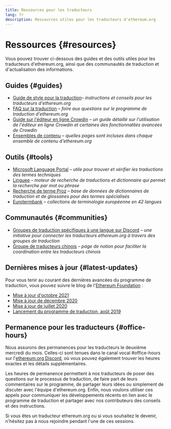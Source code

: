 ```yaml
---
title: Ressources pour les traducteurs
lang: fr
description: Ressources utiles pour les traducteurs d'ethereum.org
---
```


# Ressources {#resources}

Vous pouvez trouver ci-dessous des guides et des outils utiles pour les traducteurs d'ethereum.org, ainsi que des communautés de traduction et d'actualisation des informations.

## Guides {#guides}

- [Guide de style pour la traduction](/contributing/translation-program/translators-guide/)_– instructions et conseils pour les traducteurs d'ethereum.org_
- [FAQ sur la traduction](/contributing/translation-program/faq/) _– foire aux questions sur le programme de traduction d'ethereum.org_
- [Guide sur l'éditeur en ligne Crowdin](https://support.crowdin.com/online-editor/) _– un guide détaillé sur l'utilisation de l'éditeur en ligne Crowdin et certaines des fonctionnalités avancées de Crowdin_
- [Ensembles de contenu](/contributing/translation-program/content-buckets/) _– quelles pages sont incluses dans chaque ensemble de contenu d'ethereum.org_

## Outils {#tools}

- [Microsoft Language Portal](https://www.microsoft.com/en-us/language) _– utile pour trouver et vérifier les traductions des termes techniques_
- [Linguee](https://www.linguee.com/) _– moteur de recherche de traductions et dictionnaire qui permet la recherche par mot ou phrase_
- [Recherche de terme Proz](https://www.proz.com/search/) _– base de données de dictionnaires de traduction et de glossaires pour des termes spécialisés_
- [Eurotermbank](https://www.eurotermbank.com/) _– collections de terminologie européenne en 42 langues_

## Communautés {#communities}

- [Groupes de traduction spécifiques à une langue sur Discord](/discord/) _– une initiative pour connecter les traducteurs ethereum.org à travers des groupes de traduction_
- [Groupe de traducteurs chinois](https://www.notion.so/Ethereum-org-05375fe0a94c4214acaf90f42ba40171) _– page de notion pour faciliter la coordination entre les traducteurs chinois_

## Dernières mises à jour {#latest-updates}

Pour vous tenir au courant des dernières avancées du programme de traduction, vous pouvez suivre le blog de l'[Ethereum Foundation](https://blog.ethereum.org/) :

- [Mise à jour d'octobre 2021](https://blog.ethereum.org/2021/10/04/translation-program-update/)
- [Mise à jour de décembre 2020](https://blog.ethereum.org/2020/12/21/translation-program-milestones-updates-20/)
- [Mise à jour de juillet 2020](https://blog.ethereum.org/2020/07/29/ethdotorg-translation-milestone/)
- [Lancement du programme de traduction, août 2019](https://blog.ethereum.org/2019/08/20/translating-ethereum-for-our-global-community/)

## Permanence pour les traducteurs {#office-hours}

Nous assurons des permanences pour les traducteurs le deuxième mercredi du mois. Celles-ci sont tenues dans le canal vocal #office-hours sur l'[ethereum.org Discord](/discord/), où vous pouvez également trouver les heures exactes et les détails supplémentaires.

Les heures de permanence permettent à nos traducteurs de poser des questions sur le processus de traduction, de faire part de leurs commentaires sur le programme, de partager leurs idées ou simplement de discuter avec l'équipe d'ethereum.org. Enfin, nous voulons utiliser ces appels pour communiquer les développements récents en lien avec le programme de traduction et partager avec nos contributeurs des conseils et des instructions.

Si vous êtes un traducteur ethereum.org ou si vous souhaitez le devenir, n'hésitez pas à nous rejoindre pendant l'une de ces sessions.
